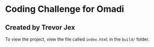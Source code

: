 # Coding Challenge for Omadi

## Created by Trevor Jex

To view the project, view the file called `index.html` in the `build/` folder.